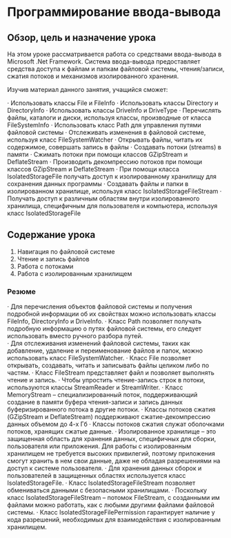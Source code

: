 <h1>Программирование ввода-вывода</h1> 
  
<h2>Обзор, цель и назначение урока </h2>
 
На этом уроке рассматривается работа со средствами ввода-вывода в Microsoft .Net Framework. 
Система ввода-вывода предоставляет средства доступа к файлам и папкам файловой системы, чтения/записи, сжатия потоков и механизмов изолированного хранения. 
 
Изучив материал данного занятия, учащийся сможет: 
 
· Использовать классы File и FileInfo 
· Использовать классы Directory и DirectoryInfo 
· Использовать классы DriveInfo и DriveType 
· Перечислять файлы, каталоги и диски, используя классы, производные от класса FileSystemInfo 
· Использовать класс Path для управления путями файловой системы 
· Отслеживать изменения в файловой системе, используя класс FileSystemWatcher 
· Открывать файлы, читать их содержимое, совершать запись в файлы 
· Создавать потоки (streams) в памяти 
· Сжимать потоки при помощи классов GZipStream и DeflateStream 
· Производить декомпрессию потоков при помощи классов GZipStream и DeflateStream 
· При помощи класса IsolatedStorageFile получать доступ к изолированному хранилищу для сохранения данных программы 
· Создавать файлы и папки в изолированном хранилище, используя класс IsolatedStorageFileStream 
· Получать доступ к различным областям внутри изолированного хранилища, специфичным для пользователя и компьютера, используя класс IsolatedStorageFile 
 
<h2>Содержание урока</h2> 
 
1. Навигация по файловой системе 
2. Чтение и запись файлов 
3. Работа с потоками 
4. Работа с изолированным хранилищем 
 
<h3>Резюме</h3> 
 
· Для перечисления объектов файловой системы и получения подробной информации об их свойствах можно использовать классы FileInfo, DirectoryInfo и DriveInfo. 
· Класс Path позволяет получать подробную информацию о путях файловой системы, его следует использовать вместо ручного разбора путей.  
· Для отслеживания изменений файловой системы, таких как добавление, удаление и переименование файлов и папок, можно использовать класс FileSystemWatсher. 
· Класс File позволяет открывать, создавать, читать и записывать файлы целиком либо по частям. 
· Класс FileStream представляет файл и позволяет выполнять чтение и запись. 
· Чтобы упростить чтение-запись строк в потоки, используются классы StreamReader и StreamWriter. 
· Класс MemoryStream – специализированный поток, поддерживающий создание в памяти буфера чтения-записи и запись данных буферизированного потока в другие потоки. 
· Классы потоков сжатия (GZipStream и DeflateStream) поддерживают сжатие-декомпрессию данных объемом до 4-х Гб
· Классы потоков сжатия служат оболочками потоков, хранящих сжатые данные. 
· Изолированное хранилище – это защищенная область для хранения данных, специфичных для сборки, пользователя или приложения. Для работы с изолированным хранилищем не требуется высоких привилегий, поэтому приложения смогут хранить в нем свои данные, даже не обладая разрешениями на доступ к системе пользователя. 
· Для хранения данных сборок и пользователей в защищенных областях используется класс IsolatedStorageFile. 
· Класс IsolatedStorageFileStream позволяет обмениваться данными с безопасными хранилищами. 
· Поскольку класс IsolatedStorageFileStream – потомок FileStream, с созданными им файлами можно работать, как с любыми другими файлами файловой системы. 
· Класс IsolatedStorageFilePermission гарантирует наличие у кода разрешений, необходимых для взаимодействия с изолированным хранилищем.

